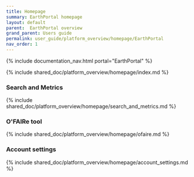```yaml
---
title: Homepage
summary: EarthPortal homepage
layout: default
parent:  EarthPortal overview
grand_parent: Users guide
permalink: user_guide/platform_overview/homepage/EarthPortal
nav_order: 1
---
```


{% include documentation_nav.html portal="EarthPortal"  %}

{% include shared_doc/platform_overview/homepage/index.md  %}

### Search and Metrics
{% include shared_doc/platform_overview/homepage/search_and_metrics.md  %}

### O'FAIRe tool
{% include shared_doc/platform_overview/homepage/ofaire.md  %}

### Account settings
{% include shared_doc/platform_overview/homepage/account_settings.md  %}

